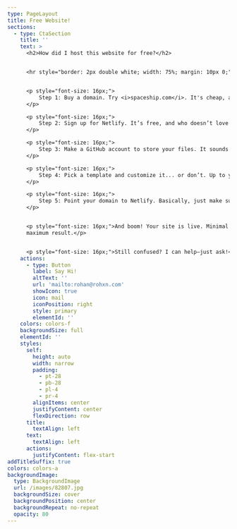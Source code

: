 ```yaml
---
type: PageLayout
title: Free Website!
sections:
  - type: CtaSection
    title: ''
    text: >
      <h2>How did I host this website for free?</h2>


      <hr style="border: 2px double white; width: 75%; margin: 10px 0;">


      <p style="font-size: 16px;">
          Step 1: Buy a domain. Try <i>spaceship.com</i>. It's cheap, and we’re all on a budget.
      </p>

      <p style="font-size: 16px;">
          Step 2: Sign up for Netlify. It’s free, and who doesn’t love free stuff?
      </p>

      <p style="font-size: 16px;">
          Step 3: Make a GitHub account to store your files. It sounds fancy, but it’s basically free storage.
      </p>

      <p style="font-size: 16px;">
          Step 4: Pick a template and customize it... or don’t. Up to you.
      </p>

      <p style="font-size: 16px;">
          Step 5: Point your domain to Netlify. Basically, just make sure it works!
      </p>


      <p style="font-size: 16px;">And boom! Your site is live. Minimal effort,
      maximum result.</p>


      <p style="font-size: 16px;">Still confused? I can help—just ask!</p>
    actions:
      - type: Button
        label: Say Hi!
        altText: ''
        url: 'mailto:rohan@rohxn.com'
        showIcon: true
        icon: mail
        iconPosition: right
        style: primary
        elementId: ''
    colors: colors-f
    backgroundSize: full
    elementId: ''
    styles:
      self:
        height: auto
        width: narrow
        padding:
          - pt-28
          - pb-28
          - pl-4
          - pr-4
        alignItems: center
        justifyContent: center
        flexDirection: row
      title:
        textAlign: left
      text:
        textAlign: left
      actions:
        justifyContent: flex-start
addTitleSuffix: true
colors: colors-a
backgroundImage:
  type: BackgroundImage
  url: /images/82807.jpg
  backgroundSize: cover
  backgroundPosition: center
  backgroundRepeat: no-repeat
  opacity: 80
---
```

